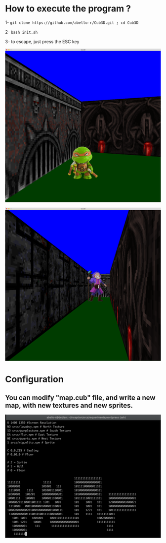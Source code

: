 # How to execute the program ?

1- ```git clone https://github.com/abello-r/Cub3D.git ; cd Cub3D```

2- ```bash init.sh```

3- to escape, just press the ESC key

![alt text](https://github.com/abello-r/Cub3D/blob/master/srcs/miguelito.png)

![alt text](https://github.com/abello-r/Cub3D/blob/master/srcs/mago.png)

# Configuration

## You can modify "map.cub" file, and write a new map, with new textures and new sprites.

![alt text](https://github.com/abello-r/Cub3D/blob/master/srcs/config.png)
